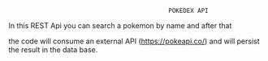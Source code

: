 
                            
                                                POKEDEX API          

In this REST Api you can search a pokemon by name and after that

the code will consume an external API (https://pokeapi.co/) and will persist the result in the data base.
